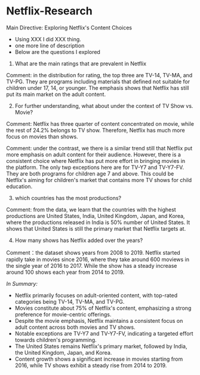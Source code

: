 # Netflix-Research
Main Directive: Exploring Netflix's Content Choices
* Using XXX I did XXX thing.
* one more line of description
* Below are the questions I explored

1. What are the main ratings that are prevalent in Netflix

Comment: in the distribution for rating, the top three are TV-14, TV-MA, and TV-PG. They are programs including materials that defined not suitable for children under 17, 14, or younger. The emphasis shows that Netflix has still put its main market on the adult content.

2. For further understanding, what about under the context of TV Show vs. Movie?

Comment: Netflix has three quarter of content concentrated on movie, while the rest of 24.2% belongs to TV show. Therefore, Netflix has much more focus on movies than shows.

Comment: under the contrast, we there is a similar trend still that Netflix put more emphasis on adult content for their audience. However, there is a consistent choice where Netflix has put more effort in bringing movies in the platform.
The only twp exceptions here are for TV-Y7 and TV-Y7-FV. They are both programs for children age 7 and above. This could be Netflix's aiming for children's market that contains more TV shows for child education.

3. which countries has the most productions?

Comment: from the data, we learn that the countries with the highest productions are United States, India, United Kingdom, Japan, and Korea, where the productions released in India is 50% number of United States. It shows that United States is still the primary market that Netflix targets at.

4. How many shows has Netflix added over the years?

Comment：the dataset shows years from 2008 to 2019. Netflix started rapidly take in movies since 2016, where they take around 600 moviews in the single year of 2016 to 2017. While the show has a steady increase around 100 shows each year from 2014 to 2019.

_In Summary:_
* Netflix primarily focuses on adult-oriented content, with top-rated categories being TV-14, TV-MA, and TV-PG.
* Movies constitute about 75% of Netflix's content, emphasizing a strong preference for movie-centric offerings.
* Despite the movie emphasis, Netflix maintains a consistent focus on adult content across both movies and TV shows.
* Notable exceptions are TV-Y7 and TV-Y7-FV, indicating a targeted effort towards children's programming.
* The United States remains Netflix's primary market, followed by India, the United Kingdom, Japan, and Korea.
* Content growth shows a significant increase in movies starting from 2016, while TV shows exhibit a steady rise from 2014 to 2019.
